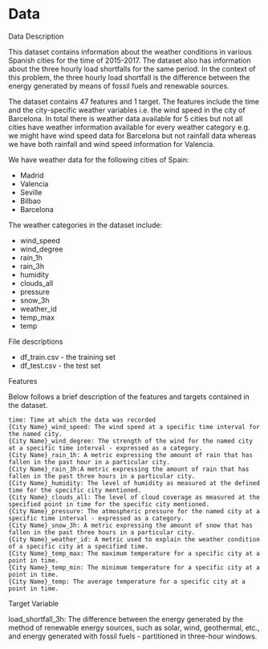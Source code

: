 # Data

Data Description

This dataset contains information about the weather conditions in various Spanish cities for the time of 2015-2017. The dataset also has information about the three hourly load shortfalls for the same period. In the context of this problem, the three hourly load shortfall is the difference between the energy generated by means of fossil fuels and renewable sources.

The dataset contains 47 features and 1 target. The features include the time and the city-specific weather variables i.e. the wind speed in the city of Barcelona. In total there is weather data available for 5 cities but not all cities have weather information available for every weather category e.g. we might have wind speed data for Barcelona but not rainfall data whereas we have both rainfall and wind speed information for Valencia.

We have weather data for the following cities of Spain:

   * Madrid
   * Valencia
   * Seville
   * Bilbao
   * Barcelona

The weather categories in the dataset include:

   * wind_speed
   * wind_degree
   * rain_1h
   * rain_3h
   * humidity
   * clouds_all
   * pressure
   * snow_3h
   * weather_id
   * temp_max
   * temp 

File descriptions

   * df_train.csv - the training set
   * df_test.csv - the test set

Features

Below follows a brief description of the features and targets contained in the dataset.

    time: Time at which the data was recorded
    {City Name}_wind_speed: The wind speed at a specific time interval for the named city.
    {City Name}_wind_degree: The strength of the wind for the named city at a specific time interval - expressed as a category.
    {City Name}_rain_1h: A metric expressing the amount of rain that has fallen in the past hour in a particular city.
    {City Name}_rain_3h:A metric expressing the amount of rain that has fallen in the past three hours in a particular city.
    {City Name}_humidity: The level of humidity as measured at the defined time for the specific city mentioned.
    {City Name}_clouds_all: The level of cloud coverage as measured at the specified point in time for the specific city mentioned.
    {City Name}_pressure: The atmospheric pressure for the named city at a specific time interval - expressed as a category.
    {City Name}_snow_3h: A metric expressing the amount of snow that has fallen in the past three hours in a particular city.
    {City Name}_weather_id: A metric used to explain the weather condition of a specific city at a specified time.
    {City Name}_temp_max: The maximum temperature for a specific city at a point in time.
    {City Name}_temp_min: The minimum temperature for a specific city at a point in time.
    {City Name}_temp: The average temperature for a specific city at a point in time.

Target Variable

load_shortfall_3h: The difference between the energy generated by the method of renewable energy sources, such as solar, wind, geothermal, etc., and energy generated with fossil fuels - partitioned in three-hour windows.
